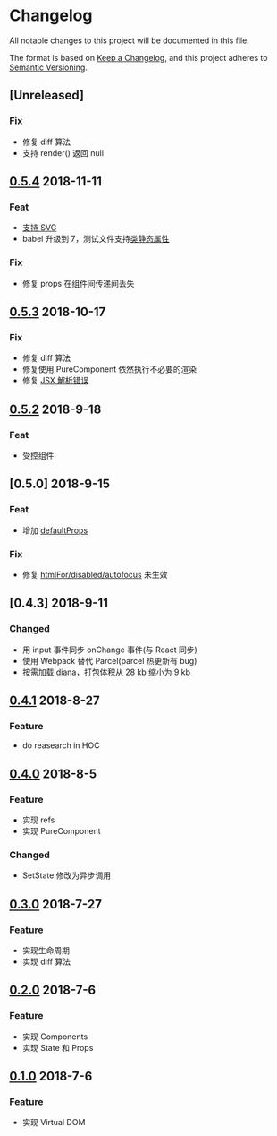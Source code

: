 # Changelog

All notable changes to this project will be documented in this file.

The format is based on [Keep a Changelog](https://keepachangelog.com/en/1.0.0/),
and this project adheres to [Semantic Versioning](https://semver.org/spec/v2.0.0.html).

## [Unreleased]

### Fix

* 修复 diff 算法
* 支持 render() 返回 null

## [0.5.4](https://github.com/MuYunyun/cpreact/tree/v0.5.4) 2018-11-11

### Feat

* [支持 SVG](https://github.com/MuYunyun/cpreact/issues/7)
* babel 升级到 7，测试文件支持[类静态属性](https://github.com/tc39/proposal-class-fields)

### Fix

* 修复 props 在组件间传递间丢失

## [0.5.3](https://github.com/MuYunyun/cpreact/tree/v0.5.3) 2018-10-17

### Fix

* 修复 diff 算法
* 修复使用 PureComponent 依然执行不必要的渲染
* 修复 [JSX 解析错误](https://github.com/MuYunyun/cpreact/issues/9)

## [0.5.2](https://github.com/MuYunyun/cpreact/tree/v0.5.2) 2018-9-18

### Feat

* 受控组件

## [0.5.0] 2018-9-15

### Feat

* 增加 [defaultProps](https://github.com/MuYunyun/cpreact/commit/242b7f29106ca947a5039ddbfa68036b0524a582#diff-855b05ea6fe92e5b91d6da40f15dae9fL33)

### Fix

* 修复 [htmlFor/disabled/autofocus](https://github.com/MuYunyun/cpreact/commit/43ebe0f5d800fce80a73e61ac2daa5c0b036fbda) 未生效

## [0.4.3] 2018-9-11

### Changed

* 用 input 事件同步 onChange 事件(与 React 同步)
* 使用 Webpack 替代 Parcel(parcel 热更新有 bug)
* 按需加载 diana，打包体积从 28 kb 缩小为 9 kb

## [0.4.1](https://github.com/MuYunyun/cpreact/tree/v0.4.1) 2018-8-27

### Feature

* do reasearch in HOC

## [0.4.0](https://github.com/MuYunyun/cpreact/tree/v0.4) 2018-8-5

### Feature

* 实现 refs
* 实现 PureComponent

### Changed

* SetState 修改为异步调用

## [0.3.0](https://github.com/MuYunyun/cpreact/tree/v0.3) 2018-7-27

### Feature

* 实现生命周期
* 实现 diff 算法

## [0.2.0](https://github.com/MuYunyun/cpreact/tree/v0.2) 2018-7-6

### Feature

* 实现 Components
* 实现 State 和 Props

## [0.1.0](https://github.com/MuYunyun/cpreact/tree/0.1) 2018-7-6

### Feature

* 实现 Virtual DOM